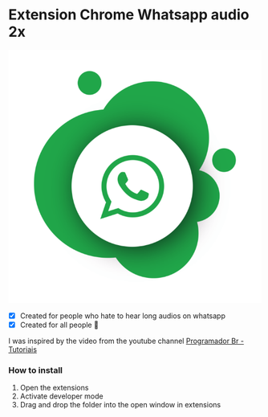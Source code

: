 # Extension Chrome Whatsapp audio 2x

![Whatsapp Logo](whatsapp.png)

- [x] Created for people who hate to hear long audios on whatsapp
- [x] Created for all people 🚀

I was inspired by the video from the youtube channel [Programador Br - Tutoriais](https://www.youtube.com/watch?v=j0Ih1xVyKbY)


### How to install
1. Open the extensions
2. Activate developer mode
3. Drag and drop the folder into the open window in extensions